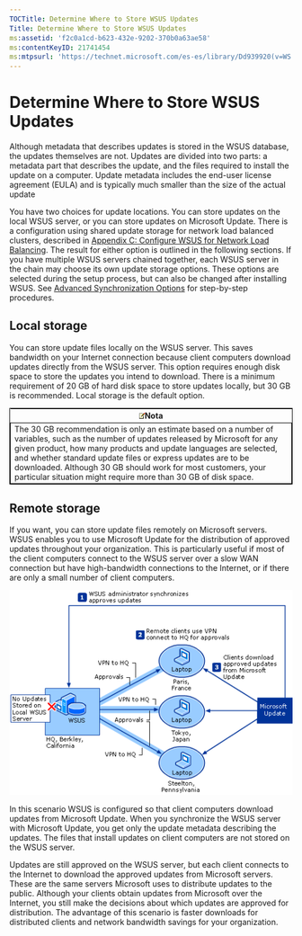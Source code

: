 ```yaml
---
TOCTitle: Determine Where to Store WSUS Updates
Title: Determine Where to Store WSUS Updates
ms:assetid: 'f2c0a1cd-b623-432e-9202-370b0a63ae58'
ms:contentKeyID: 21741454
ms:mtpsurl: 'https://technet.microsoft.com/es-es/library/Dd939920(v=WS.10)'
---
```


Determine Where to Store WSUS Updates
=====================================

Although metadata that describes updates is stored in the WSUS database, the updates themselves are not. Updates are divided into two parts: a metadata part that describes the update, and the files required to install the update on a computer. Update metadata includes the end-user license agreement (EULA) and is typically much smaller than the size of the actual update

You have two choices for update locations. You can store updates on the local WSUS server, or you can store updates on Microsoft Update. There is a configuration using shared update storage for network load balanced clusters, described in [Appendix C: Configure WSUS for Network Load Balancing](https://technet.microsoft.com/ad30cc5d-ceaa-41a0-9e22-7b1ca15e2852). The result for either option is outlined in the following sections. If you have multiple WSUS servers chained together, each WSUS server in the chain may choose its own update storage options. These options are selected during the setup process, but can also be changed after installing WSUS. See [Advanced Synchronization Options](https://technet.microsoft.com/e29686d0-f4ef-4d04-9d88-ac4891b76a4d) for step-by-step procedures.

Local storage
-------------

You can store update files locally on the WSUS server. This saves bandwidth on your Internet connection because client computers download updates directly from the WSUS server. This option requires enough disk space to store the updates you intend to download. There is a minimum requirement of 20 GB of hard disk space to store updates locally, but 30 GB is recommended. Local storage is the default option.

 
<table style="border:1px solid black;">
<colgroup>
<col width="100%" />
</colgroup>
<thead>
<tr class="header">
<th><img src="images/Dd939920.note(WS.10).gif" />Nota</th>
</tr>
</thead>
<tbody>
<tr class="odd">
<td style="border:1px solid black;">The 30 GB recommendation is only an estimate based on a number of variables, such as the number of updates released by Microsoft for any given product, how many products and update languages are selected, and whether standard update files or express updates are to be downloaded. Although 30 GB should work for most customers, your particular situation might require more than 30 GB of disk space.
</td>
</tr>
</tbody>
</table>
 

Remote storage
--------------

If you want, you can store update files remotely on Microsoft servers. WSUS enables you to use Microsoft Update for the distribution of approved updates throughout your organization. This is particularly useful if most of the client computers connect to the WSUS server over a slow WAN connection but have high-bandwidth connections to the Internet, or if there are only a small number of client computers.

![](images/Dd939920.9f6269a7-ae94-426d-be4d-7238d4fe0e78(WS.10).gif)

In this scenario WSUS is configured so that client computers download updates from Microsoft Update. When you synchronize the WSUS server with Microsoft Update, you get only the update metadata describing the updates. The files that install updates on client computers are not stored on the WSUS server.

Updates are still approved on the WSUS server, but each client connects to the Internet to download the approved updates from Microsoft servers. These are the same servers Microsoft uses to distribute updates to the public. Although your clients obtain updates from Microsoft over the Internet, you still make the decisions about which updates are approved for distribution. The advantage of this scenario is faster downloads for distributed clients and network bandwidth savings for your organization.
